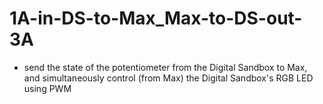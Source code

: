 # 1A-in-DS-to-Max_Max-to-DS-out-3A

- send the state of the potentiometer from the Digital Sandbox to Max, and simultaneously control (from Max) the Digital Sandbox's RGB LED using PWM
